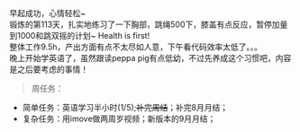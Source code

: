 早起成功，心情轻松~   
锻炼的第113天，扎实地练习了一下胸部，跳绳500下，膝盖有点反应，暂停加量到1000和跳双摇的计划~ Health is first!   
整体工作9.5h，产出方面有点不太尽如人意，下午看代码效率太低了。。。  
晚上开始学英语了，虽然跟读peppa pig有点低幼，不过先养成这个习惯吧，内容是之后要考虑的事情！ 
>周任务：
+ 简单任务：英语学习半小时(1/5);~~补完周结~~；补完8月月结； 
+ 复杂任务：用imove做两周岁视频；新版本的9月月结；
